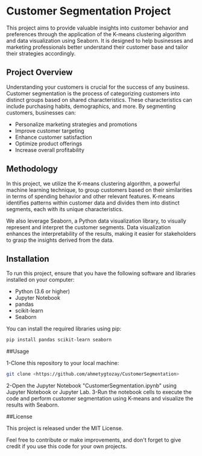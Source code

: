 # Customer Segmentation Project

This project aims to provide valuable insights into customer behavior and preferences through the application of the K-means clustering algorithm and data visualization using Seaborn. It is designed to help businesses and marketing professionals better understand their customer base and tailor their strategies accordingly.

## Project Overview

Understanding your customers is crucial for the success of any business. Customer segmentation is the process of categorizing customers into distinct groups based on shared characteristics. These characteristics can include purchasing habits, demographics, and more. By segmenting customers, businesses can:

- Personalize marketing strategies and promotions
- Improve customer targeting
- Enhance customer satisfaction
- Optimize product offerings
- Increase overall profitability

## Methodology

In this project, we utilize the K-means clustering algorithm, a powerful machine learning technique, to group customers based on their similarities in terms of spending behavior and other relevant features. K-means identifies patterns within customer data and divides them into distinct segments, each with its unique characteristics.

We also leverage Seaborn, a Python data visualization library, to visually represent and interpret the customer segments. Data visualization enhances the interpretability of the results, making it easier for stakeholders to grasp the insights derived from the data.

## Installation

To run this project, ensure that you have the following software and libraries installed on your computer:

- Python (3.6 or higher)
- Jupyter Notebook
- pandas
- scikit-learn
- Seaborn

You can install the required libraries using pip:

```bash
pip install pandas scikit-learn seaborn
```
##Usage

1-Clone this repository to your local machine:

```bash
git clone <https://github.com/ahmetygtozay/CustomerSegmentation>
```
2-Open the Jupyter Notebook "CustomerSegmentation.ipynb" using Jupyter Notebook or Jupyter Lab.
3-Run the notebook cells to execute the code and perform customer segmentation using K-means and visualize the results with Seaborn.

##License

This project is released under the MIT License.

Feel free to contribute or make improvements, and don't forget to give credit if you use this code for your own projects.

